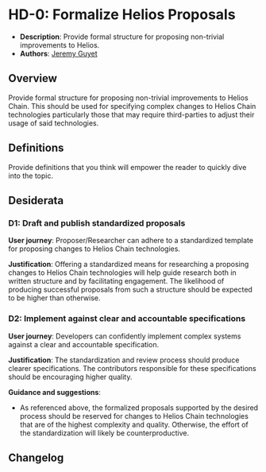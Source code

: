 # HD-0: Formalize Helios Proposals

- **Description**: Provide formal structure for proposing non-trivial improvements to Helios.
- **Authors**: [Jeremy Guyet](mailto:jguyet@helioschainlabs.org)

## Overview

Provide formal structure for proposing non-trivial improvements to Helios Chain. This should be used for specifying complex changes to Helios Chain technologies particularly those that may require third-parties to adjust their usage of said technologies.

## Definitions

Provide definitions that you think will empower the reader to quickly dive into the topic.

## Desiderata

### D1: Draft and publish standardized proposals

**User journey**: Proposer/Researcher can adhere to a standardized template for proposing changes to Helios Chain technologies.

**Justification**: Offering a standardized means for researching a proposing changes to Helios Chain technologies will help guide research both in written structure and by facilitating engagement. The likelihood of producing successful proposals from such a structure should be expected to be higher than otherwise.

### D2: Implement against clear and accountable specifications

**User journey**: Developers can confidently implement complex systems against a clear and accountable specification.

**Justification**: The standardization and review process should produce clearer specifications. The contributors responsible for these specifications should be encouraging higher quality.

**Guidance and suggestions**:

- As referenced above, the formalized proposals supported by the desired process should be reserved for changes to Helios Chain technologies that are of the highest complexity and quality. Otherwise, the effort of the standardization will likely be counterproductive.

## Changelog
